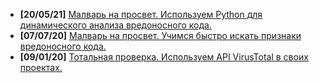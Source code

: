- **[20/05/21]** [Малварь на просвет. Используем Python для динамического анализа вредоносного кода.](https://xakep.ru/2021/05/20/malware-analysis-python/)
- **[07/07/20]** [Малварь на просвет. Учимся быстро искать признаки вредоносного кода.](https://xakep.ru/2020/07/07/malware-analysis/)
- **[09/01/20]** [Тотальная проверка. Используем API VirusTotal в своих проектах.](https://xakep.ru/2020/01/09/virustotal-api/)
